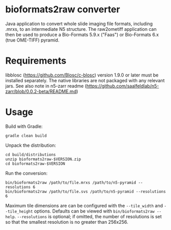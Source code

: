 bioformats2raw converter
========================

Java application to convert whole slide imaging file formats, including .mrxs,
to an intermediate N5 structure.
The raw2ometiff application can then be used to produce a
Bio-Formats 5.9.x ("Faas") or Bio-Formats 6.x (true OME-TIFF) pyramid.

Requirements
============

libblosc (https://github.com/Blosc/c-blosc) version 1.9.0 or later must be installed separately.
The native libraries are not packaged with any relevant jars.  See also note in n5-zarr readme (https://github.com/saalfeldlab/n5-zarr/blob/0.0.2-beta/README.md)

Usage
=====

Build with Gradle:

    gradle clean build

Unpack the distribution:

    cd build/distributions
    unzip bioformats2raw-$VERSION.zip
    cd bioformats2raw-$VERSION

Run the conversion:

    bin/bioformats2raw /path/to/file.mrxs /path/to/n5-pyramid --resolutions 6
    bin/bioformats2raw /path/to/file.svs /path/to/n5-pyramid --resolutions 6

Maximum tile dimensions are can be configured with the `--tile_width` and `--tile_height` options.  Defaults can be viewed with
`bin/bioformats2raw --help`.  `--resolutions` is optional; if omitted, the number of resolutions is set so that the smallest
resolution is no greater than 256x256.
